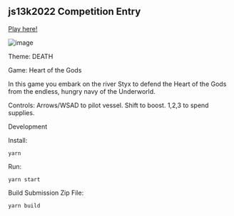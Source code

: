 ## js13k2022 Competition Entry

[Play here!](https://benjamin-t-brown.github.io/heart-of-the-gods/index.html)

![image](https://user-images.githubusercontent.com/1266353/216669246-85c1df21-9ed1-459c-8993-c3df70865688.png)

Theme: DEATH

Game: Heart of the Gods

In this game you embark on the river Styx to defend the Heart of the Gods from the endless, hungry navy of the Underworld.

Controls: Arrows/WSAD to pilot vessel.  Shift to boost.  1,2,3 to spend supplies.

Development

Install:

`yarn`

Run:

`yarn start`

Build Submission Zip File:

`yarn build`
